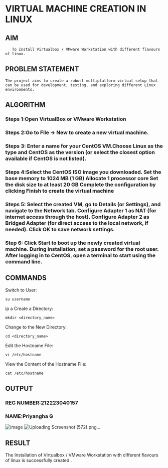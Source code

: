 # VIRTUAL MACHINE CREATION IN LINUX
  ## AIM
       To Install Virtualbox / VMware Workstation with different flavours of linux.
## PROBLEM STATEMENT
    The project aims to create a robust multiplatform virtual setup that can be used for development, testing, and exploring different Linux environments.

## ALGORITHM
 ### Steps 1:Open VirtualBox or VMware Workstation
 ### Steps 2:Go to File -> New to create a new virtual machine.
 ### Steps 3: Enter a name for your CentOS VM.Choose Linux as the type and CentOS as the version (or select the closest option available if CentOS is not listed).
 ### Steps 4:Select the CentOS ISO image you downloaded. Set the base memory to 1024 MB (1 GB) Allocate 1 processor core Set the disk size to at least 20 GB Complete the configuration by clicking Finish to create the virtual machine
 ### Steps 5: Select the created VM, go to Details (or Settings), and navigate to the Network tab. Configure Adapter 1 as NAT (for internet access through the host). Configure Adapter 2 as Bridged Adapter (for direct access to the local network, if needed). Click OK to save network settings.
 ### Step 6: Click Start to boot up the newly created virtual machine. During installation, set a password for the root user. After logging in to CentOS, open a terminal to start using the command line.
## COMMANDS
Switch to User:
```
su username
```
ip a
Create a Directory:
```
mkdir <directory_name>
```
Change to the New Directory:
```
cd <directory_name>
```
Edit the Hostname File:
```
vi /etc/hostname
```
View the Content of the Hostname File:
```
cat /etc/hostname
```

## OUTPUT
### REG NUMBER:212223040157
### NAME:Priyangha G
![image](https://github.com/user-attachments/assets/1de361e0-3c46-457e-96a8-f6781bbc1f07)
![Uploading Screenshot (572).png…]()

 
## RESULT
The Installation of Virtualbox / VMware Workstation with different flavours of linux is successfully created .
 

  


